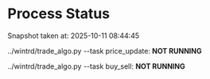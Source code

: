 # Process Status

Snapshot taken at: 2025-10-11 08:44:45

../wintrd/trade_algo.py --task price_update: **NOT RUNNING**

../wintrd/trade_algo.py --task buy_sell: **NOT RUNNING**

